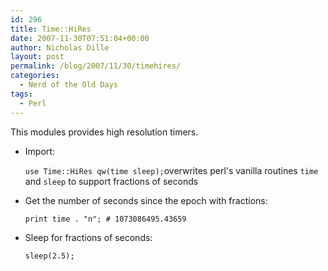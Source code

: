```yaml
---
id: 296
title: Time::HiRes
date: 2007-11-30T07:51:04+00:00
author: Nicholas Dille
layout: post
permalink: /blog/2007/11/30/timehires/
categories:
  - Nerd of the Old Days
tags:
  - Perl
---
```

This modules provides high resolution timers.

<!--more-->

  * Import:
  
    `use Time::HiRes qw(time sleep);`overwrites perl's vanilla routines `time` and <code class="command">sleep</code> to support fractions of seconds
  * Get the number of seconds since the epoch with fractions:
  
    `print time . "n"; # 1073086495.43659`
  * Sleep for fractions of seconds:
  
    `sleep(2.5);`


